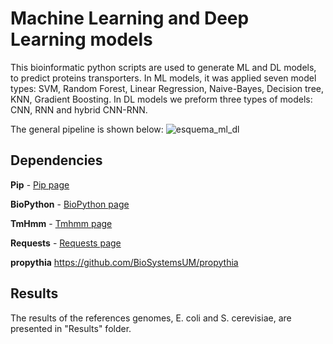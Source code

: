 # Machine Learning and Deep Learning models
This bioinformatic python scripts are used to generate ML and DL models, to predict proteins transporters. 
In ML models, it was applied seven model types: SVM, Random Forest, Linear Regression, Naive-Bayes, Decision tree, KNN, Gradient Boosting.
In DL models we preform three types of models: CNN, RNN and hybrid CNN-RNN.

The general pipeline is shown below:
![esquema_ml_dl](https://user-images.githubusercontent.com/63756398/160292965-d23d9ab7-8ec1-4ca0-97b2-6c7751b2ec93.png)


## Dependencies

**Pip** - [Pip page](https://pip.pypa.io/en/stable/)

**BioPython** - [BioPython page](https://biopython.org/)

**TmHmm** - [Tmhmm page](https://github.com/dansondergaard/tmhmm.py)

**Requests** - [Requests page](https://requests.readthedocs.io/en/master/)

**propythia** https://github.com/BioSystemsUM/propythia


## Results
The results of the references genomes, E. coli and S. cerevisiae, are presented in "Results" folder.

